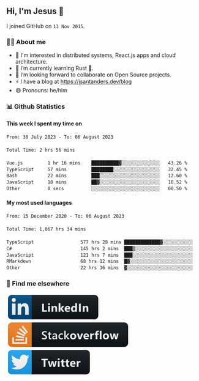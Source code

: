## Hi, I'm Jesus 👋

I joined GitHub on `13 Nov 2015`.

<!-- Talking about you -->

### 👨‍💻 About me

- 👦 I'm interested in distributed systems, React.js apps and cloud architecture.
- 🌱 I’m currently learning Rust 🦀.
- 👯 I’m looking forward to collaborate on Open Source projects.
- ⚡️ I have a blog at <https://jsantanders.dev/blog>
- 😄 Pronouns: he/him

### 📊 Github Statistics

#### This week I spent my time on

<!--START_SECTION:weekly-->

```txt
From: 30 July 2023 - To: 06 August 2023

Total Time: 2 hrs 56 mins

Vue.js         1 hr 16 mins    ██████████▓░░░░░░░░░░░░░░   43.26 %
TypeScript     57 mins         ████████░░░░░░░░░░░░░░░░░   32.45 %
Bash           22 mins         ███░░░░░░░░░░░░░░░░░░░░░░   12.60 %
JavaScript     18 mins         ██▓░░░░░░░░░░░░░░░░░░░░░░   10.52 %
Other          0 secs          ░░░░░░░░░░░░░░░░░░░░░░░░░   00.50 %
```

<!--END_SECTION:weekly-->

#### My most used languages

<!--START_SECTION:alltime-->

```txt
From: 15 December 2020 - To: 06 August 2023

Total Time: 1,067 hrs 34 mins

TypeScript                 577 hrs 28 mins █████████████▓░░░░░░░░░░░   54.09 %
C#                         145 hrs 2 mins  ███▒░░░░░░░░░░░░░░░░░░░░░   13.59 %
JavaScript                 121 hrs 7 mins  ███░░░░░░░░░░░░░░░░░░░░░░   11.35 %
RMarkdown                  68 hrs 12 mins  █▓░░░░░░░░░░░░░░░░░░░░░░░   06.39 %
Other                      22 hrs 36 mins  ▓░░░░░░░░░░░░░░░░░░░░░░░░   02.12 %
```

<!--END_SECTION:alltime-->

### 📢 Find me elsewhere

<p>
  <a target="_blank" href="https://linkedin.com/in/jsantanders">
    <img src="https://github.com/jsantanders/jsantanders/blob/master/img/linkedin.svg" alt="LinkedIn" style="vertical-align:top; margin:4px">
  </a>
  
  <a target="_blank" href="https://stackoverflow.com/users/7318331/jesus-santander">
    <img src="https://github.com/jsantanders/jsantanders/blob/master/img/stackoverflow.svg" alt="StackOverflow" style="vertical-align:top; margin:4px">
  </a>
  
  <a target="_blank" href="http://twitter.com/jsantanders">
    <img src="https://github.com/jsantanders/jsantanders/blob/master/img/twitter.svg" alt="Twitter" style="vertical-align:top; margin:4px">
  </a>
</p>
